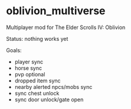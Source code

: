 # oblivion_multiverse
Multiplayer mod for The Elder Scrolls IV: Oblivion

Status: nothing works yet

Goals:
* player sync
* horse sync
* pvp optional
* dropped item sync
* nearby alerted npcs/mobs sync
* sync chest unlock
* sync door unlock/gate open
